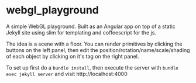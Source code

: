 webgl_playground
================

A simple WebGL playground. Built as an Angular app on top of a static Jekyll site using slim for templating and coffeescript for the js.

The idea is a scene with a floor. You can render primitives by clicking the buttons on the left panel, then edit the position/rotation/name/scale/shading of each object by clicking on it's tag on the right panel. 

To set up first do a `bundle install`, then execute the server with `bundle exec jekyll server` and visit http://localhost:4000
